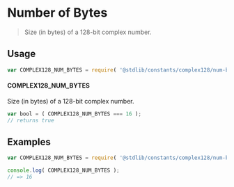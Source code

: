<!--

@license Apache-2.0

Copyright (c) 2018 The Stdlib Authors.

Licensed under the Apache License, Version 2.0 (the "License");
you may not use this file except in compliance with the License.
You may obtain a copy of the License at

   http://www.apache.org/licenses/LICENSE-2.0

Unless required by applicable law or agreed to in writing, software
distributed under the License is distributed on an "AS IS" BASIS,
WITHOUT WARRANTIES OR CONDITIONS OF ANY KIND, either express or implied.
See the License for the specific language governing permissions and
limitations under the License.

-->

# Number of Bytes

> Size (in bytes) of a 128-bit complex number.

<section class="usage">

## Usage

```javascript
var COMPLEX128_NUM_BYTES = require( '@stdlib/constants/complex128/num-bytes' );
```

#### COMPLEX128_NUM_BYTES

Size (in bytes) of a 128-bit complex number.

```javascript
var bool = ( COMPLEX128_NUM_BYTES === 16 );
// returns true
```

</section>

<!-- /.usage -->

<section class="examples">

## Examples

<!-- TODO: better example -->

<!-- eslint no-undef: "error" -->

```javascript
var COMPLEX128_NUM_BYTES = require( '@stdlib/constants/complex128/num-bytes' );

console.log( COMPLEX128_NUM_BYTES );
// => 16
```

</section>

<!-- /.examples -->

<section class="links">

</section>

<!-- /.links -->
